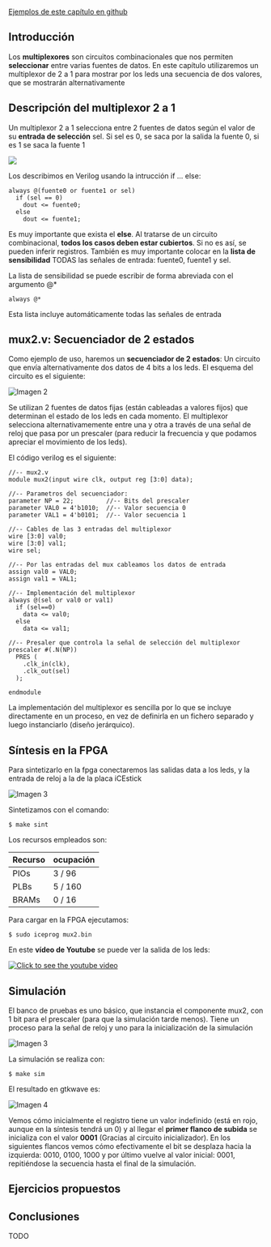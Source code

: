 [Ejemplos de este capítulo en github](https://github.com/Obijuan/open-fpga-verilog-tutorial/tree/master/tutorial/T11-mux-2-1)

## Introducción
Los **multiplexores** son circuitos combinacionales que nos permiten **seleccionar** entre varias fuentes de datos. En este capítulo utilizaremos un multiplexor de 2 a 1 para mostrar por los leds una secuencia de dos valores, que se mostrarán alternativamente

## Descripción del multiplexor 2 a 1

Un multiplexor 2 a 1 selecciona entre 2 fuentes de datos según el valor de su **entrada de selección** sel. Si sel es 0, se saca por la salida la fuente 0, si es 1 se saca la fuente 1

![](https://github.com/Obijuan/open-fpga-verilog-tutorial/raw/e9142aee8f70b7342c69b990159529ce68601487/tutorial/T11-mux-2-1/images/mux2-2.png)

Los describimos en Verilog usando la intrucción if ... else:

    always @(fuente0 or fuente1 or sel)
      if (sel == 0)
        dout <= fuente0;
      else
        dout <= fuente1;

Es muy importante que exista el **else**. Al tratarse de un circuito combinacional, **todos los casos deben estar cubiertos**. Si no es así, se pueden inferir registros.  También es muy importante colocar en la **lista de sensibilidad** TODAS las señales de entrada: fuente0, fuente1 y sel.

La lista de sensibilidad se puede escribir de forma abreviada con el argumento @*

    always @*

Esta lista incluye automáticamente todas las señales de entrada

## mux2.v: Secuenciador de 2 estados

Como ejemplo de uso, haremos un **secuenciador de 2 estados**: Un circuito que envía alternativamente dos datos de 4 bits a los leds. El esquema del circuito es el siguiente:

![Imagen 2](https://github.com/Obijuan/open-fpga-verilog-tutorial/raw/master/tutorial/T11-mux-2-1/images/mux2-3.png)

Se utilizan 2 fuentes de datos fijas (están cableadas a valores fijos) que determinan el estado de los leds en cada momento. El multiplexor selecciona alternativamemente entre una y otra a través de una señal de reloj que pasa por un prescaler (para reducir la frecuencia y que podamos apreciar el movimiento de los leds).

El código verilog es el siguiente:

    //-- mux2.v
    module mux2(input wire clk, output reg [3:0] data);
    
    //-- Parametros del secuenciador:
    parameter NP = 22;         //-- Bits del prescaler
    parameter VAL0 = 4'b1010;  //-- Valor secuencia 0
    parameter VAL1 = 4'b0101;  //-- Valor secuencia 1
    
    //-- Cables de las 3 entradas del multiplexor
    wire [3:0] val0;
    wire [3:0] val1;
    wire sel;
    
    //-- Por las entradas del mux cableamos los datos de entrada
    assign val0 = VAL0;
    assign val1 = VAL1;
    
    //-- Implementación del multiplexor
    always @(sel or val0 or val1)
      if (sel==0)
        data <= val0;
      else
        data <= val1;
    
    //-- Presaler que controla la señal de selección del multiplexor
    prescaler #(.N(NP))
      PRES (
        .clk_in(clk),
        .clk_out(sel)
      );
    
    endmodule

La implementación del multiplexor es sencilla por lo que se incluye directamente en un proceso, en vez de definirla en un fichero separado y luego instanciarlo (diseño jerárquico).

## Síntesis en la FPGA

Para sintetizarlo en la fpga conectaremos las salidas data a los leds, y la entrada de reloj a la de la placa iCEstick

![Imagen 3](https://github.com/Obijuan/open-fpga-verilog-tutorial/raw/master/tutorial/T11-mux-2-1/images/mux2-1.png)

Sintetizamos con el comando:

    $ make sint

Los recursos empleados son:

| Recurso  | ocupación
|----------|-----------
|PIOs      | 3 / 96
|PLBs      | 5 / 160
|BRAMs     | 0 / 16

Para cargar en la FPGA ejecutamos:

    $ sudo iceprog mux2.bin

En este **vídeo de Youtube** se puede ver la salida de los leds:

[![Click to see the youtube video](http://img.youtube.com/vi/4GnH5lqlTOU/0.jpg)](https://www.youtube.com/watch?v=4GnH5lqlTOU)

## Simulación
El banco de pruebas es uno básico, que instancia el componente mux2, con 1 bit para el prescaler (para que la simulación tarde menos). Tiene un proceso para la señal de reloj y uno para la inicialización de la simulación

![Imagen 3](https://github.com/Obijuan/open-fpga-verilog-tutorial/raw/master/tutorial/T11-mux-2-1/images/mux2-4.png)

La simulación se realiza con:

    $ make sim

El resultado en gtkwave es:

![Imagen 4]()

Vemos cómo inicialmente el registro tiene un valor indefinido (está en rojo, aunque en la síntesis tendrá un 0) y al llegar el **primer flanco de subida** se inicializa con el valor **0001**  (Gracias al circuito inicializador). En los siguientes flancos vemos cómo efectivamente el bit se desplaza hacia la izquierda: 0010, 0100, 1000  y por último vuelve al valor inicial: 0001, repitiéndose la secuencia hasta el final de la simulación.


## Ejercicios propuestos

## Conclusiones
TODO